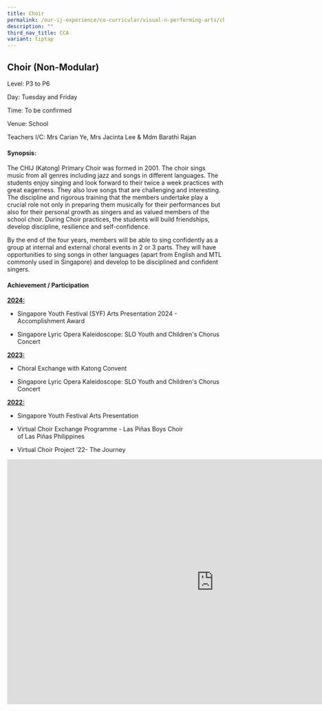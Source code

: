 ```yaml
---
title: Choir
permalink: /our-ij-experience/co-curricular/visual-n-performing-arts/choir/
description: ""
third_nav_title: CCA
variant: tiptap
---
```

<h2>Choir (Non-Modular)</h2>
<p>Level: P3 to P6</p>
<p>Day: Tuesday and Friday</p>
<p>Time: To be confirmed</p>
<p>Venue: School</p>
<p>Teachers I/C: Mrs Carian Ye, Mrs Jacinta Lee &amp; Mdm Barathi Rajan</p>
<h4><strong>Synopsis:</strong></h4>
<p>The CHIJ (Katong) Primary Choir was formed in 2001. The choir sings music
from all genres including jazz and songs in different languages. The students
enjoy singing and look forward to their twice a week practices with great
eagerness. They also love songs that are challenging and interesting. The
discipline and rigorous training that the members undertake play a crucial
role not only in preparing them musically for their performances but also
for their personal growth as singers and as valued members of the school
choir. During Choir practices, the students will build friendships, develop
discipline, resilience and self-confidence.</p>
<p>By the end of the four years, members will be able to sing confidently
as a group at internal and external choral events in 2 or 3 parts. They
will have opportunities to sing songs in other languages (apart from English
and MTL commonly used in Singapore) and develop to be disciplined and confident
singers.</p>
<h4><strong>Achievement / Participation</strong></h4>
<p><strong><u>2024:</u></strong>
</p>
<ul data-tight="true" class="tight">
<li>
<p>Singapore Youth Festival (SYF) Arts Presentation 2024 -&nbsp; Accomplishment
Award</p>
</li>
<li>
<p>Singapore Lyric Opera Kaleidoscope: SLO Youth and Children's Chorus Concert</p>
</li>
</ul>
<p><strong><u>2023:</u></strong>
</p>
<ul data-tight="true" class="tight">
<li>
<p>Choral Exchange with Katong Convent</p>
</li>
<li>
<p>Singapore Lyric Opera Kaleidoscope: SLO Youth and Children's Chorus Concert</p>
</li>
</ul>
<p><strong><u>2022:</u></strong>
</p>
<ul data-tight="true" class="tight">
<li>
<p>Singapore Youth Festival Arts Presentation</p>
</li>
<li>
<p>Virtual Choir Exchange Programme - Las&nbsp;Piñas&nbsp;Boys Choir of&nbsp;Las&nbsp;Piñas&nbsp;Philippines</p>
</li>
<li>
<p>Virtual Choir Project ’22- The Journey</p>
</li>
</ul>
<div class="iframe-wrapper">
<iframe height="569" width="960" allowfullscreen="true" frameborder="0" src="https://docs.google.com/presentation/d/e/2PACX-1vQ0e-bAmY0dmMa5ZaL7k_2V59TqblbhCziI_G63j-bMwcXjKWZZS9naii2FNWgvW0sQxW1iiz0Kzw6D/embed?start=true&amp;loop=false&amp;delayms=5000"></iframe>
</div>
<p></p>